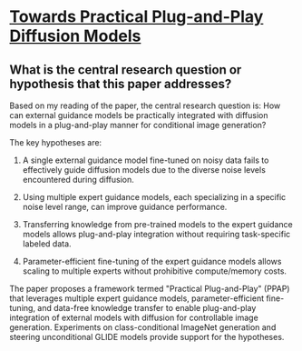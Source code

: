 # [Towards Practical Plug-and-Play Diffusion Models](https://arxiv.org/abs/2212.05973)

## What is the central research question or hypothesis that this paper addresses?

 Based on my reading of the paper, the central research question is: How can external guidance models be practically integrated with diffusion models in a plug-and-play manner for conditional image generation? 

The key hypotheses are:

1) A single external guidance model fine-tuned on noisy data fails to effectively guide diffusion models due to the diverse noise levels encountered during diffusion. 

2) Using multiple expert guidance models, each specializing in a specific noise level range, can improve guidance performance.

3) Transferring knowledge from pre-trained models to the expert guidance models allows plug-and-play integration without requiring task-specific labeled data.

4) Parameter-efficient fine-tuning of the expert guidance models allows scaling to multiple experts without prohibitive compute/memory costs.

The paper proposes a framework termed "Practical Plug-and-Play" (PPAP) that leverages multiple expert guidance models,  parameter-efficient fine-tuning, and data-free knowledge transfer to enable plug-and-play integration of external models with diffusion for controllable image generation. Experiments on class-conditional ImageNet generation and steering unconditional GLIDE models provide support for the hypotheses.
